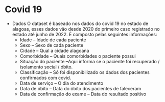 # Covid 19 
- Dados
O dataset é baseado nos dados do covid 19 no estado de alagoas, esses dados vão desde 2020 do primeiro caso registrado no estado até junho de 2022. É composto pelas seguintes informações:
  - Idade – Idade de cada paciente
  - Sexo – Sexo de cada paciente
  - Cidade – Qual a cidade alagoana 
  - Comorbidade – Quais comorbidades o paciente possui 
  - Situação do paciente –Aqui informa se o paciente foi recuperado / isolamento social / óbito.
  - Classificação – Só foi disponibilizado os dados dos pacientes confirmados com covid.
  - Data de serviço – O dia do atendimento
  - Data de óbito – Data do óbito dos pacientes de faleceram
  - Data de confirmação do exame – Data do resultado positivo

